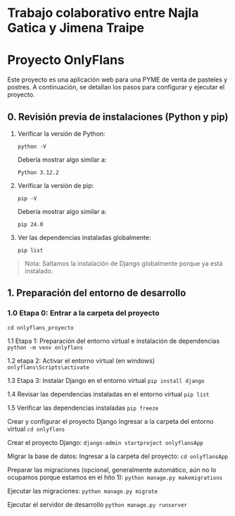 # Trabajo colaborativo entre Najla Gatica y Jimena Traipe

# Proyecto OnlyFlans

Este proyecto es una aplicación web para una PYME de venta de pasteles y postres. A continuación, se detallan los pasos para configurar y ejecutar el proyecto.

## 0. Revisión previa de instalaciones (Python y pip)

1. Verificar la versión de Python:
    ```
    python -V
    ```
    Debería mostrar algo similar a:
    ```
    Python 3.12.2
    ```

2. Verificar la versión de pip:
    ```
    pip -V
    ```
    Debería mostrar algo similar a:
    ```
    pip 24.0
    ```

3. Ver las dependencias instaladas globalmente:
    ```
    pip list
    ```

> Nota: Saltamos la instalación de Django globalmente porque ya está instalado.
## 1. Preparación del entorno de desarrollo

### 1.0 Etapa 0: Entrar a la carpeta del proyecto
```
cd onlyflans_proyecto
```

1.1 Etapa 1: Preparación del entorno virtual e instalación de dependencias
```python -m venv onlyflans```

1.2 etapa 2: Activar el entorno virtual (en windows)
```onlyflans\Scripts\activate```

1.3 Etapa 3: Instalar Django en el entorno virtual
```pip install django```

1.4 Revisar las dependencias instaladas en el entorno virtual
```pip list```

1.5 Verificar las dependencias instaladas
```pip freeze```

Crear y configurar el proyecto Django
Ingresar a la carpeta del entorno virtual
```cd onlyflans```

Crear el proyecto Django:
```django-admin startproject onlyflansApp```

Migrar la base de datos:
Ingresar a la carpeta del proyecto:
```cd onlyflansApp```

Preparar las migraciones (opcional, generalmente automático, aún no lo ocupamos porque estamos en el hito 1):
```python manage.py makemigrations```

Ejecutar las migraciones:
```python manage.py migrate```

Ejecutar el servidor de desarrollo
```python manage.py runserver```
